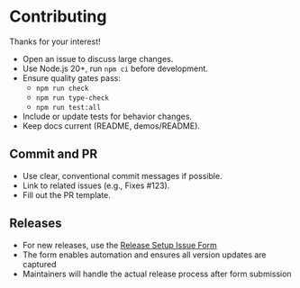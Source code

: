 # Contributing

Thanks for your interest!

- Open an issue to discuss large changes.
- Use Node.js 20+, run `npm ci` before development.
- Ensure quality gates pass:
  - `npm run check`
  - `npm run type-check`
  - `npm run test:all`
- Include or update tests for behavior changes.
- Keep docs current (README, demos/README).

## Commit and PR
- Use clear, conventional commit messages if possible.
- Link to related issues (e.g., Fixes #123).
- Fill out the PR template.

## Releases
- For new releases, use the [Release Setup Issue Form](.github/ISSUE_TEMPLATE/release-setup.yml)
- The form enables automation and ensures all version updates are captured
- Maintainers will handle the actual release process after form submission
